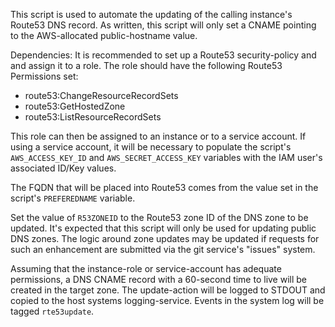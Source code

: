 This script is used to automate the updating of the calling instance's Route53 DNS record. As written, this script will only set a CNAME pointing to the AWS-allocated public-hostname value.

Dependencies:
It is recommended to set up a Route53 security-policy and and assign it to a role. The role should have the following Route53 Permissions set:

- route53:ChangeResourceRecordSets
- route53:GetHostedZone
- route53:ListResourceRecordSets

This role can then be assigned to an instance or to a service account. If using a service account, it will be necessary to populate the script's `AWS_ACCESS_KEY_ID` and `AWS_SECRET_ACCESS_KEY` variables with the IAM user's associated ID/Key values.

The FQDN that will be placed into Route53 comes from the value set in the script's `PREFEREDNAME` variable.

Set the value of `R53ZONEID` to the Route53 zone ID of the DNS zone to be updated. It's expected that this script will only be used for updating public DNS zones. The logic around zone updates may be updated if requests for such an enhancement are submitted via the git service's "issues" system.

Assuming that the instance-role or service-account has adequate permissions, a DNS CNAME record with a 60-second time to live will be created in the target zone. The update-action will be logged to STDOUT and copied to the host systems logging-service. Events in the system log will be tagged `rte53update`.
